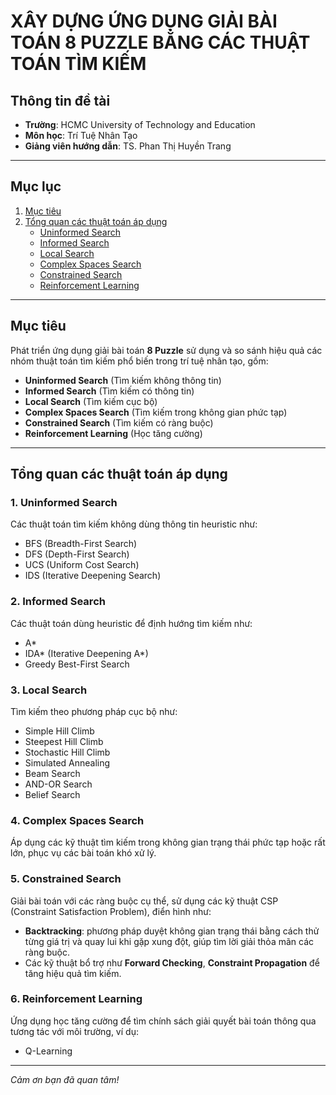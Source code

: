 # XÂY DỰNG ỨNG DỤNG GIẢI BÀI TOÁN 8 PUZZLE BẰNG CÁC THUẬT TOÁN TÌM KIẾM

## Thông tin đề tài
- **Trường**: HCMC University of Technology and Education  
- **Môn học**: Trí Tuệ Nhân Tạo  
- **Giảng viên hướng dẫn**: TS. Phan Thị Huyền Trang

---

## Mục lục
1. [Mục tiêu](#mục-tiêu)  
2. [Tổng quan các thuật toán áp dụng](#tổng-quan-các-thuật-toán-ápp-dụng)  
   - [Uninformed Search](#1-uninformed-search)  
   - [Informed Search](#2-informed-search)  
   - [Local Search](#3-local-search)  
   - [Complex Spaces Search](#4-complex-spaces-search)  
   - [Constrained Search](#5-constrained-search)  
   - [Reinforcement Learning](#6-reinforcement-learning)

---

## Mục tiêu  
Phát triển ứng dụng giải bài toán **8 Puzzle** sử dụng và so sánh hiệu quả các nhóm thuật toán tìm kiếm phổ biến trong trí tuệ nhân tạo, gồm:

- **Uninformed Search** (Tìm kiếm không thông tin)  
- **Informed Search** (Tìm kiếm có thông tin)  
- **Local Search** (Tìm kiếm cục bộ)  
- **Complex Spaces Search** (Tìm kiếm trong không gian phức tạp)  
- **Constrained Search** (Tìm kiếm có ràng buộc)  
- **Reinforcement Learning** (Học tăng cường)

---

## Tổng quan các thuật toán áp dụng  

### 1. Uninformed Search  
Các thuật toán tìm kiếm không dùng thông tin heuristic như:  
- BFS (Breadth-First Search)  
- DFS (Depth-First Search)  
- UCS (Uniform Cost Search)  
- IDS (Iterative Deepening Search)

### 2. Informed Search  
Các thuật toán dùng heuristic để định hướng tìm kiếm như:  
- A*  
- IDA* (Iterative Deepening A*)  
- Greedy Best-First Search

### 3. Local Search  
Tìm kiếm theo phương pháp cục bộ như:  
- Simple Hill Climb  
- Steepest Hill Climb  
- Stochastic Hill Climb  
- Simulated Annealing  
- Beam Search  
- AND-OR Search  
- Belief Search

### 4. Complex Spaces Search  
Áp dụng các kỹ thuật tìm kiếm trong không gian trạng thái phức tạp hoặc rất lớn, phục vụ các bài toán khó xử lý.

### 5. Constrained Search  
Giải bài toán với các ràng buộc cụ thể, sử dụng các kỹ thuật CSP (Constraint Satisfaction Problem), điển hình như:

- **Backtracking**: phương pháp duyệt không gian trạng thái bằng cách thử từng giá trị và quay lui khi gặp xung đột, giúp tìm lời giải thỏa mãn các ràng buộc.
- Các kỹ thuật bổ trợ như **Forward Checking**, **Constraint Propagation** để tăng hiệu quả tìm kiếm.

### 6. Reinforcement Learning  
Ứng dụng học tăng cường để tìm chính sách giải quyết bài toán thông qua tương tác với môi trường, ví dụ:  
- Q-Learning

---

*Cảm ơn bạn đã quan tâm!*

